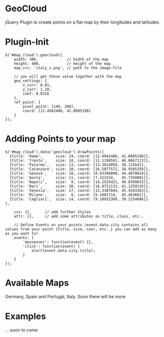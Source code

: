 GeoCloud
========

jQuery Plugin to create points on a flat map by their longitudes and latitudes

Plugin-Init
========

    $('#map_cloud').geocloud({
        width: 306,             // hidth of the map
        height: 400,            // height of the map
        map_src: 'italy_s.png', // path to the image-file
    
        // you will get these value together with the map
        geo_settings: {         
            x_corr: 0.81,
            y_corr: 1.10,
            coef: 0.0316
        },
        ref_point: { 
            pixel_point: [149, 208],
            coord: [12.4942486, 41.8905198]
        }                   
    });   

Adding Points to your map
=======
    $('#map_cloud').data('geocloud').drawPoints([
      {title: 'Roma',      size: 24, coord: [12.4942486, 41.8905198]},
      {title: 'Trento',    size: 18, coord: [11.1190591, 46.0667123]},
      {title: 'Palermo',   size: 13, coord: [13.3614059, 38.11564]},
      {title: 'Catanzaro', size: 10, coord: [16.5877572, 38.9105359]},
      {title: 'Genova',    size: 18, coord: [8.93398890, 44.4070624]},
      {title: 'Aosta',     size: 11, coord: [7.313234,   45.7350001]},
      {title: 'Napoli',    size:  9, coord: [14.2525421, 40.8399833]},
      {title: 'Bari',      size: 20, coord: [16.8721133, 41.1259135]},
      {title: 'Venezia',   size: 17, coord: [12.3387844, 45.4343363]},
      {title: 'Milano',    size:  8, coord: [9.1881714,  45.463681]},
      {title: 'Cagliari',  size: 14, coord: [9.10932389, 39.2154086]}
    ],
    
        css: {},      // add further Styles
        attr: {},     // add some attributes as title, class, etc..
    
        // Define Events on your points (event.data.city contains all values from your point {title, size, coor, etc..} you can add as many as you want to)
        events: {    
            'mouseover': function(event) {},
            'click': function(event) {
                alert(event.data.city.title);
            }          
        }
    });


Available Maps
========
Germany, Spain and Portugal, Italy.
Soon there will be more


Examples
========
... soon to come
